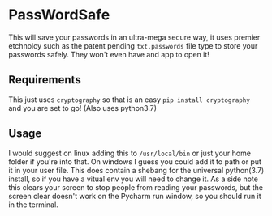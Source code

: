 # PassWordSafe
 This will save your passwords in an ultra-mega secure way, it uses premier etchnoloy such as the patent pending `txt.passwords` file type to store your passwords safely. They won't even have and app to open it!
 
 ## Requirements
This just uses `cryptography` so that is an easy `pip install cryptography` and you are set to go!
(Also uses python3.7)

## Usage
I would suggest on linux adding this to `/usr/local/bin` or just your home folder if you're into that. On windows I guess you could add it to path or put it in your user file. This does contain a shebang for the universal python(3.7) install, so if you have a vitual env you will need to change it. As a side note this clears your screen to stop people from reading your passwords, but the screen clear doesn't work on the Pycharm run window, so you should run it in the terminal.
